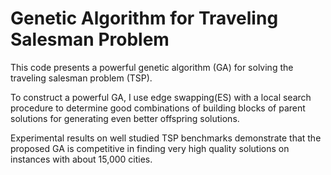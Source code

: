 Genetic Algorithm for Traveling Salesman Problem
===
This code presents a powerful genetic algorithm (GA) for solving the traveling salesman problem (TSP). 

To construct a powerful GA, I use edge swapping(ES) with a local search procedure to determine good combinations of building blocks of parent solutions for generating even better offspring solutions. 

Experimental results on well studied TSP benchmarks demonstrate that the proposed GA is competitive in finding very high quality solutions on instances with about 15,000 cities.
